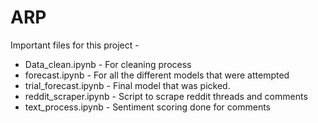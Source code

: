 # ARP

Important files for this project -
- Data_clean.ipynb - For cleaning process
- forecast.ipynb - For all the different models that were attempted
- trial_forecast.ipynb - Final model that was picked.
- reddit_scraper.ipynb - Script to scrape reddit threads and comments
- text_process.ipynb - Sentiment scoring done for comments
